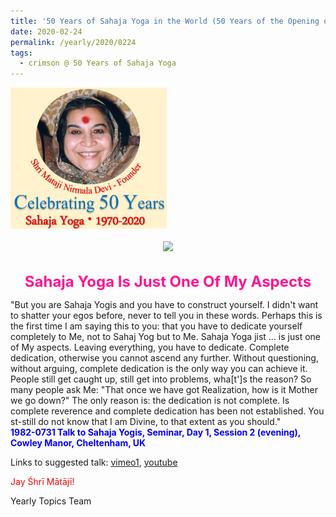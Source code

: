 ```yaml
---
title: '50 Years of Sahaja Yoga in the World (50 Years of the Opening of the Sahasrāra Chakra), Post 8'
date: 2020-02-24
permalink: /yearly/2020/0224
tags:
  - crimson @ 50 Years of Sahaja Yoga
---
```


<div style="text-align: left"><img src="/images/Celebrating50YearsSahajaYoga.png" width="250" /></div><br>

<div style="text-align: center"><img src="https://pub-1e517d8c73a64c9c82977d676b1fff72.r2.dev/image325.png" /></div>

<br>
<p style="color:DeepPink; text-align:center">
<font size="+2"><b>Sahaja Yoga Is Just One Of My Aspects</b><br></font>
</p>

<p>
"But you are Sahaja Yogis and you have to construct yourself. I didn't want to shatter your egos before, never to tell you in these words. Perhaps this is the first time I am saying this to you: that you have to dedicate yourself completely to Me, not to Sahaj Yog but to Me. Sahaja Yoga jist ... is just one of My aspects. Leaving everything, you have to dedicate. Complete dedication, otherwise you cannot ascend any further. Without questioning, without arguing, complete dedication is the only way you can achieve it.<br> 
People still get caught up, still get into problems, wha[t']s the reason? So many people ask Me: "That once we have got Realization, how is it Mother we go down?" The only reason is: the dedication is not complete. Is complete reverence and complete dedication has been not established. You st-still do not know that I am Divine, to that extent as you should."<br>
<font color="blue"><b>1982-0731 Talk to Sahaja Yogis, Seminar, Day 1, Session 2 (evening), Cowley Manor, Cheltenham, UK</b></font><br>
</p>

Links to suggested talk: <a href="https://vimeo.com/361786949"> vimeo1</a>, <a href="https://www.youtube.com/watch?v=pRIszxja-qE"> youtube</a><br>

<p style="color:red;">Jay Śhrī Mātājī!<br></p>

Yearly Topics Team